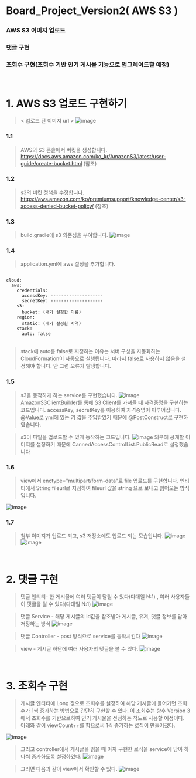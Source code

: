 # Board_Project_Version2(  AWS S3  )

###  AWS S3 이미지 업로드
###  댓글 구현
###  조회수 구현(조회수 기반 인기 게시물 기능으로 업그레이드할 예정)

<br/>


# 1. AWS S3 업로드 구현하기

> < 업로드 된 이미지 url >
![image](https://user-images.githubusercontent.com/66015002/107307832-d25a3f80-6aca-11eb-920c-9854ae1141db.png)


### 1.1
> AWS의 S3 콘솔에서 버킷을 생성합니다.
https://docs.aws.amazon.com/ko_kr/AmazonS3/latest/user-guide/create-bucket.html  (참조)

### 1.2
> s3의 버킷 정책을 수정합니다.
https://aws.amazon.com/ko/premiumsupport/knowledge-center/s3-access-denied-bucket-policy/  (참조)

### 1.3
> build.gradle에 s3 의존성을 부여합니다.
![image](https://user-images.githubusercontent.com/66015002/107308448-02eea900-6acc-11eb-9098-b0202d083889.png)

### 1.4
> application.yml에 aws 설정을 추가합니다.
<pre>
<code>
cloud:
  aws:
    credentials:
      accessKey: --------------------
      secretKey: --------------------
    s3:
      bucket: (내가 설정한 이름)
    region:
      static: (내가 설정한 지역)
    stack:
      auto: false
</code>
</pre>

> stack에 auto를 false로 지정하는 이유는 서버 구성을 자동화하는 CloudFormation이 자동으로 실행됩니다. 따라서 false로 사용하지 않음을 설정해야 합니다.
안 그럼 오류가 발생합니다.

### 1.5
> s3을 동작하게 하는 service를 구현했습니다.
![image](https://user-images.githubusercontent.com/66015002/107309134-37af3000-6acd-11eb-8d80-ccb82c5bbf46.png)
AmazonS3ClientBuilder를 통해 S3 Client를 가져올 때 자격증명을 구현하는 코드입니다. accessKey, secretKey를 이용하여 자격증명이 이루어집니다.
@Value로 yml에 있는 키 값을 주입받았기 때문에 @PostConstruct로 구현하였습니다.

> s3이 파일을 업로드할 수 있게 동작하는 코드입니다.
![image](https://user-images.githubusercontent.com/66015002/107309440-c754de80-6acd-11eb-8039-fb14f5b27628.png)
외부에 공개할 이미지를 설정하기 때문에 CannedAccessControlList.PublicRead로 설정했습니다

### 1.6
> view에서 enctype="multipart/form-data"로 file 업로드를 구현합니다. 엔티티에서 String fileurl로 지정하여 fileurl 값을 string 으로 보내고 읽어오는 방식입니다.

![image](https://user-images.githubusercontent.com/66015002/107309721-4fd37f00-6ace-11eb-9122-52cbc6bf0028.png)

### 1.7
> 첨부 이미지가 업로드 되고, s3 저장소에도 업로드 되는 모습입니다.
![image](https://user-images.githubusercontent.com/66015002/107309887-a345cd00-6ace-11eb-9214-0bd24eca59fa.png)
![image](https://user-images.githubusercontent.com/66015002/107309944-c1133200-6ace-11eb-90bd-3af99fd3e2a6.png)

<br/>

# 2. 댓글 구현

> 댓글 엔티티- 한 게시물에 여러 댓글이 달릴 수 있다(다대일 N:1) , 여러 사용자들이 댓글을 달 수 있다(다대일 N:1)
![image](https://user-images.githubusercontent.com/66015002/107313688-667dd400-6ad6-11eb-9167-8796c9f3a096.png)

> 댓글 Service - 해당 게시글의 id값을 참조받아 게시글, 유저, 댓글 정보를 담아 저장하는 방식
![image](https://user-images.githubusercontent.com/66015002/107313815-a8a71580-6ad6-11eb-875c-a6ce7ff38e74.png)

> 댓글 Controller - post 방식으로 service를 동작시킨다
![image](https://user-images.githubusercontent.com/66015002/107314085-44d11c80-6ad7-11eb-8b3e-c81d292c0189.png)

> view - 게시글 하단에 여러 사용자의 댓글을 볼 수 있다.
![image](https://user-images.githubusercontent.com/66015002/107314264-9b3e5b00-6ad7-11eb-935b-d88cbabe95b1.png)

<br/>

# 3. 조회수 구현

> 게시글 엔티티에 Long 값으로 조회수를 설정하여 해당 게시글에 들어가면 조회수가 1씩 증가하는 방법으로 간단히 구현할 수 있다. 이 조회수는 향후 Version 3에서 조회수를 기반으로하여
인기 게시물을 선정하는 척도로 사용할 예정이다. 아래와 같이 viewCount++를 함으로써 1씩 증가하는 로직이 만들어졌다.

![image](https://user-images.githubusercontent.com/66015002/107314510-19026680-6ad8-11eb-98be-ce1f2d79d3fb.png)

> 그리고 controller에서 게시글을 읽을 때 아까 구현한 로직을 service에 담아 하나씩 증가하도록 설정하였다.
![image](https://user-images.githubusercontent.com/66015002/107314658-7991a380-6ad8-11eb-9f7a-5fbf5a7ffc4a.png)


> 그러면 다음과 같이 view에서 확인할 수 있다.
![image](https://user-images.githubusercontent.com/66015002/107314733-a80f7e80-6ad8-11eb-8517-c7307f6add92.png)
